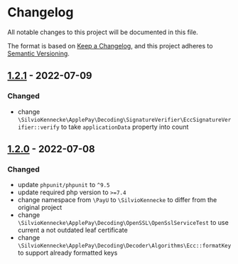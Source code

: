 # Changelog

All notable changes to this project will be documented in this file.

The format is based on [Keep a Changelog](https://keepachangelog.com/en/1.0.0/),
and this project adheres to [Semantic Versioning](https://semver.org/spec/v2.0.0.html).

## [1.2.1] - 2022-07-09

### Changed

- change `\SilvioKennecke\ApplePay\Decoding\SignatureVerifier\EccSignatureVerifier::verify` to take `applicationData` property into count

## [1.2.0] - 2022-07-08

### Changed

- update `phpunit/phpunit` to `^9.5`
- update required php version to `>=7.4`
- change namespace from `\PayU` to `\SilvioKennecke` to differ from the original project
- change `\SilvioKennecke\ApplePay\Decoding\OpenSSL\OpenSslServiceTest` to use current a not outdated leaf certificate
- change `\SilvioKennecke\ApplePay\Decoding\Decoder\Algorithms\Ecc::formatKey` to support already formatted keys

[unreleased]: https://github.com/silviokennecke/apple-pay-token-decoder/compare/1.2.1...HEAD
[1.2.1]: https://github.com/silviokennecke/apple-pay-token-decoder/compare/1.2.0...1.2.1
[1.2.0]: https://github.com/silviokennecke/apple-pay-token-decoder/compare/caff194...1.2.0
